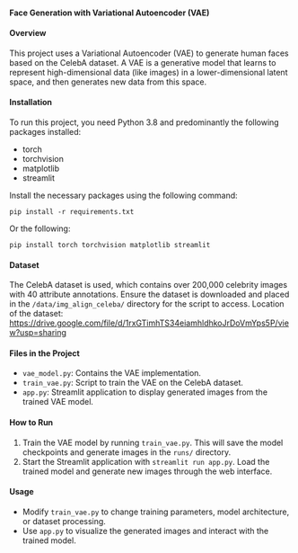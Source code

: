 #### Face Generation with Variational Autoencoder (VAE)

#### Overview
This project uses a Variational Autoencoder (VAE) to generate human faces based on the CelebA dataset. A VAE is a generative model that learns to represent high-dimensional data (like images) in a lower-dimensional latent space, and then generates new data from this space.

#### Installation
To run this project, you need Python 3.8 and predominantly the following packages installed:
- torch
- torchvision
- matplotlib
- streamlit

Install the necessary packages using the following command:

```
pip install -r requirements.txt
```

Or the following:

```
pip install torch torchvision matplotlib streamlit
```

#### Dataset
The CelebA dataset is used, which contains over 200,000 celebrity images with 40 attribute annotations. Ensure the dataset is downloaded and placed in the `/data/img_align_celeba/` directory for the script to access.
Location of the dataset: https://drive.google.com/file/d/1rxGTimhTS34eiamhldhkoJrDoVmYps5P/view?usp=sharing

#### Files in the Project
- `vae_model.py`: Contains the VAE implementation.
- `train_vae.py`: Script to train the VAE on the CelebA dataset.
- `app.py`: Streamlit application to display generated images from the trained VAE model.

#### How to Run
1. Train the VAE model by running `train_vae.py`. This will save the model checkpoints and generate images in the `runs/` directory.
2. Start the Streamlit application with `streamlit run app.py`. Load the trained model and generate new images through the web interface.

#### Usage
- Modify `train_vae.py` to change training parameters, model architecture, or dataset processing.
- Use `app.py` to visualize the generated images and interact with the trained model.
